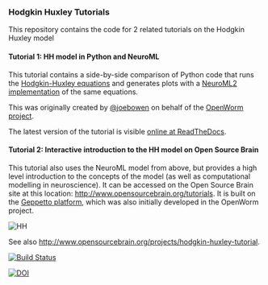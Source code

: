 ### Hodgkin Huxley Tutorials

This repository contains the code for 2 related tutorials on the Hodgkin Huxley model

#### Tutorial 1: HH model in Python and NeuroML

This tutorial contains a side-by-side comparison of Python code that runs the [Hodgkin-Huxley equations](https://en.wikipedia.org/wiki/Hodgkin%E2%80%93Huxley_model) and generates plots with a [NeuroML2 implementation](http://journal.frontiersin.org/Journal/10.3389/fninf.2014.00079/abstract) of the same equations.  

This was originally created by [@joebowen](https://github.com/joebowen) on behalf of the [OpenWorm project](http://www.openworm.org).  

The latest version of the tutorial is visible [online at ReadTheDocs](http://hodgkin-huxley-tutorial.readthedocs.org/en/latest/).

#### Tutorial 2: Interactive introduction to the HH model on Open Source Brain

This tutorial also uses the NeuroML model from above, but provides a high level introduction to the concepts of the model (as well as computational modelling in neuroscience). It can be accessed on the Open Source Brain site at this location: http://www.opensourcebrain.org/tutorials. It is built on the [Geppetto platform](http://www.geppetto.org/), which was also initially developed in the OpenWorm project. 

![HH](https://raw.githubusercontent.com/openworm/hodgkin_huxley_tutorial/master/Tutorial2/NeuroML2/images/HH_OSB.png)

See also http://www.opensourcebrain.org/projects/hodgkin-huxley-tutorial.

[![Build Status](https://travis-ci.org/openworm/hodgkin_huxley_tutorial.svg?branch=master)](https://travis-ci.org/openworm/hodgkin_huxley_tutorial)


[![DOI](https://zenodo.org/badge/DOI/10.5281/zenodo.1493456.svg)](https://doi.org/10.5281/zenodo.1493456)




